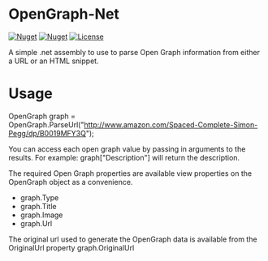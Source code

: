 OpenGraph-Net
=============
[![Nuget](https://img.shields.io/nuget/dt/OpenGraph-Net.svg)](http://www.nuget.org/packages/OpenGraph-Net/)
[![Nuget](https://img.shields.io/nuget/v/OpenGraph-Net.svg)](http://www.nuget.org/packages/OpenGraph-Net/)
[![License](https://img.shields.io/badge/license-MIT-orange.svg)](https://raw.githubusercontent.com/ghorsey/OpenGraph-Net/master/LICENSE)

A simple .net assembly to use to parse Open Graph information from either a URL or an HTML snippet.

Usage
=====
OpenGraph graph = OpenGraph.ParseUrl("http://www.amazon.com/Spaced-Complete-Simon-Pegg/dp/B0019MFY3Q");

You can access each open graph value by passing in arguments to the results.  For example:
graph["Description"] will return the description.

The required Open Graph properties are available view properties on the OpenGraph object as a convenience.

* graph.Type
* graph.Title
* graph.Image
* graph.Url

The original url used to generate the OpenGraph data is available from the OriginalUrl property
graph.OriginalUrl